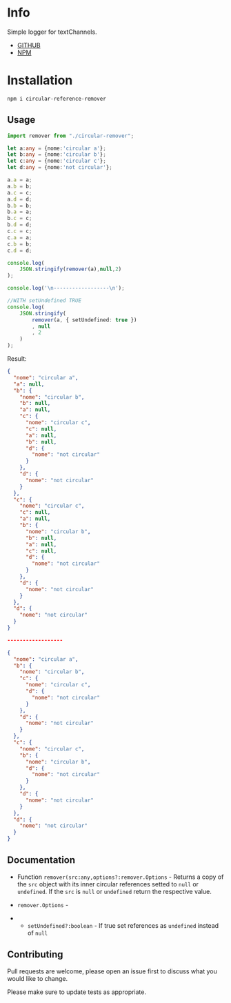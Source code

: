 # Info
Simple logger for textChannels.


- [GITHUB](https://github.com/joaopmi/circular-reference-remover) 
- [NPM](https://www.npmjs.com/package/circular-reference-remover)

# Installation

```
npm i circular-reference-remover
```

## Usage
```typescript
import remover from "./circular-remover";

let a:any = {nome:'circular a'};
let b:any = {nome:'circular b'};
let c:any = {nome:'circular c'};
let d:any = {nome:'not circular'};

a.a = a;
a.b = b;
a.c = c;
a.d = d;
b.b = b;
b.a = a;
b.c = c;
b.d = d;
c.c = c;
c.a = a;
c.b = b;
c.d = d;

console.log(
    JSON.stringify(remover(a),null,2)
);

console.log('\n------------------\n');

//WITH setUndefined TRUE
console.log(
    JSON.stringify(
        remover(a, { setUndefined: true })
        , null
        , 2
    )
);

```

Result:

```json
{
  "nome": "circular a",
  "a": null,
  "b": {
    "nome": "circular b",
    "b": null,
    "a": null,
    "c": {
      "nome": "circular c",
      "c": null,
      "a": null,
      "b": null,
      "d": {
        "nome": "not circular"
      }
    },
    "d": {
      "nome": "not circular"
    }
  },
  "c": {
    "nome": "circular c",
    "c": null,
    "a": null,
    "b": {
      "nome": "circular b",
      "b": null,
      "a": null,
      "c": null,
      "d": {
        "nome": "not circular"
      }
    },
    "d": {
      "nome": "not circular"
    }
  },
  "d": {
    "nome": "not circular"
  }
}

------------------

{
  "nome": "circular a",
  "b": {
    "nome": "circular b",
    "c": {
      "nome": "circular c",
      "d": {
        "nome": "not circular"
      }
    },
    "d": {
      "nome": "not circular"
    }
  },
  "c": {
    "nome": "circular c",
    "b": {
      "nome": "circular b",
      "d": {
        "nome": "not circular"
      }
    },
    "d": {
      "nome": "not circular"
    }
  },
  "d": {
    "nome": "not circular"
  }
}
```

## Documentation

- Function ```remover(src:any,options?:remover.Options``` - Returns a copy of the ```src``` object with its inner circular references setted to ```null``` or ```undefined```. If the ```src``` is ```null``` or ```undefined``` return the respective value.

- ```remover.Options``` - 
- - ```setUndefined?:boolean``` - If true set references as ```undefined``` instead of ```null```
## Contributing
Pull requests are welcome, please open an issue first to discuss what you would like to change.

Please make sure to update tests as appropriate.